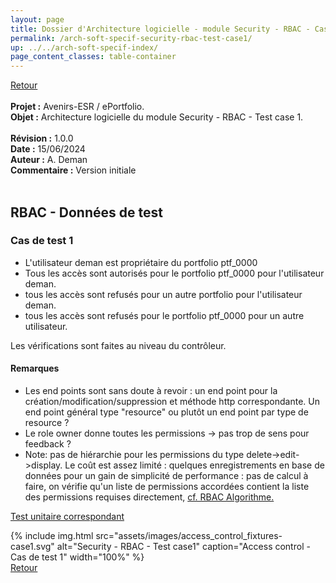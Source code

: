 ```yaml
---
layout: page
title: Dossier d'Architecture logicielle - module Security - RBAC - Cas de test 1
permalink: /arch-soft-specif-security-rbac-test-case1/
up: ../../arch-soft-specif-index/
page_content_classes: table-container
---
```

[Retour](arch-soft-specif-security.markdown)<br/>
<br/>
**Projet :** Avenirs-ESR / ePortfolio. <br/>
**Objet :** Architecture logicielle du module Security - RBAC - Test case 1.<br/>
<br/>
**Révision :** 1.0.0<br/>
**Date :** 15/06/2024<br/>
**Auteur :** A. Deman<br/>
**Commentaire :** Version initiale<br/>
<br/>

## RBAC - Données de test

### Cas de test 1

- L'utilisateur deman est propriétaire du portfolio ptf_0000
- Tous les accès sont autorisés pour le portfolio ptf_0000 pour l'utilisateur deman.
- tous les accès sont refusés pour un autre portfolio pour l'utilisateur deman.
- tous les accès sont refusés pour le portfolio ptf_0000 pour un autre utilisateur.

Les vérifications sont faites au niveau du contrôleur.

#### Remarques 
- Les end points sont sans doute à revoir : un end point pour la création/modification/suppression et méthode http correspondante. Un end point général type "resource" ou plutôt un end point par type de resource ? 
- Le role owner donne toutes les permissions -> pas trop de sens pour feedback ?
- Note: pas de hiérarchie pour les permissions du type delete->edit->display. Le coût est assez limité : quelques enregistrements en base de données pour un gain de simplicité de performance : pas de calcul à faire, on vérifie qu'un liste de permissions accordées contient la liste des permissions requises directement, [cf. RBAC Algorithme.](https://avenirs-esr.github.io/dev-doc/arch-soft-specif-security-rbac/#rbac---algorithme)

[Test unitaire correspondant](https://github.com/avenirs-esr/avenirs-portfolio-security/blob/main/src/test/java/fr/avenirsesr/portfolio/security/controllers/AccessControlControllerCase1Test.java)


{% include img.html
        src="assets/images/access_control_fixtures-case1.svg"
        alt="Security - RBAC - Test case1"
        caption="Access control - Cas de test 1"
        width="100%"
%}
<br/>[Retour](arch-soft-specif-security.markdown)

